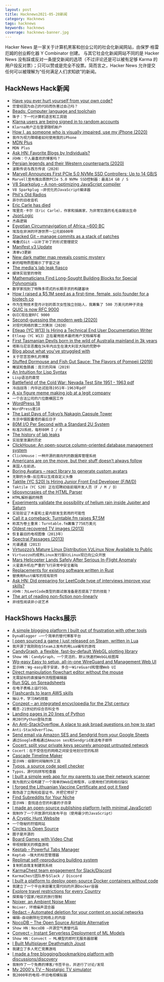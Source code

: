 ```yaml
---
layout: post
title: Hacknews2021-05-28新闻
category: Hacknews
tags: hacknews
keywords: hacknews
coverage: hacknews-banner.jpg
---
```


Hacker News 是一家关于计算机黑客和创业公司的社会化新闻网站，由保罗·格雷厄姆的创业孵化器 Y Combinator 创建。
与其它社会化新闻网站不同的是 Hacker News 没有踩或反对一条提交新闻的选项（不过评论还是可以被有足够 Karma 的用户投反对票）；只可以赞或是完全不投票。简而言之，Hacker News 允许提交任何可以被理解为“任何满足人们求知欲”的新闻。

## HackNews Hack新闻


- [Have you ever hurt yourself from your own code?](https://blog.nikitas.link/have-you-ever-hurt-yourself-from-your-own-code)
- `您曾经因为自己的代码而伤害过自己吗？`
- [Beads: Computer language and toolchain](https://beadslang.org/the-beads-project)
- `珠子：下一代计算机语言和工具链`
- [Klarna users are being signed in to random accounts](https://twitter.com/esraefe/status/1397842160607711232)
- `Klarna用户正在登录随机帐户`
- [How I, as someone who is visually impaired, use my iPhone (2020)](https://twitter.com/Kristy_Viers/status/1287189581926981634)
- `我作为视力障碍者如何使用我的iPhone`
- [MDN Plus](https://developer.mozilla.org/en/plus)
- `MDN Plus`
- [Ask HN: Favorite Blogs by Individuals?](item?id=27302195)
- `问HN：个人最喜欢的博客吗？`
- [Persian legends and their Western counterparts (2020)](https://www.tor.com/2020/07/06/5-persian-legends-and-their-western-counterparts/)
- `波斯传说与西方传说（2020）`
- [Marvell Announces First PCIe 5.0 NVMe SSD Controllers: Up to 14 GB/S](https://www.anandtech.com/show/16703/marvell-announces-first-pcie-50-nvme-ssd-controllers)
- `Marvell宣布推出首款PCIe 5.0 NVMe SSD控制器：最高14 GB / S`
- [V8 Sparkplug – A non-optimizing JavaScript compiler](https://v8.dev/blog/sparkplug)
- `V8 Sparkplug –非优化的JavaScript编译器`
- [Phil's Old Radios](https://antiqueradio.org/welcome.htm)
- `菲尔的旧收音机`
- [Eric Carle has died](https://www.washingtonpost.com/local/obituaries/eric-carle-dead/2021/05/26/cbb39414-2234-11e4-8593-da634b334390_story.html)
- `埃里克·卡尔（Eric Carle），作家和插画家，为非常饥饿的毛毛虫献出生命`
- [JsonLogic](https://jsonlogic.com/)
- `杰森逻辑`
- [Egyptian Circumnavigation of Africa ~600 BC](https://www.livius.org/sources/content/herodotus/herodotus-on-the-first-circumnavigation-of-africa/)
- `埃及在非洲的环游世界〜公元前600年`
- [Stacked Git – manage commits as a stack of patches](https://stacked-git.github.io/)
- `堆叠式Git –以补丁补丁的形式管理提交`
- [Manifest v3 Update](https://blog.mozilla.org/addons/2021/05/27/manifest-v3-update/)
- `清单v3更新`
- [New dark matter map reveals cosmic mystery](https://www.bbc.com/news/science-environment-57244708)
- `新的暗物质图揭示了宇宙之谜`
- [The media's lab leak fiasco](https://www.slowboring.com/p/the-medias-lab-leak-fiasco)
- `媒体实验室的惨败`
- [Mathematicians Find Long-Sought Building Blocks for Special Polynomials](https://www.quantamagazine.org/mathematicians-find-polynomial-building-blocks-hilbert-sought-20210525)
- `数学家找到了特殊多项式的长期寻求的构建基块`
- [How I raised a $5.1M seed as a first-time, female, solo founder for a biotech co](https://www.celinehh.com/seed-raise-how-to)
- `作为生物技术登月计划的首次女性独立创始人，我筹集了 500 万美元的种子资金`
- [QUIC is now RFC 9000](https://www.fastly.com/blog/quic-is-now-rfc-9000)
- `QUIC现在是RFC 9000`
- [Second-guessing the modern web (2020)](https://macwright.com/2020/05/10/spa-fatigue.html)
- `对现代网络的第二次猜测（2020）`
- [Etleap (YC W13) Is Hiring a Technical End User Documentation Writer](item?id=27310586)
- `Etleap（YC W13）正在雇用技术最终用户文档编写者`
- [First Tasmanian Devils born in the wild of Australia mainland in 3k years](https://www.reuters.com/world/asia-pacific/first-tasmanian-devils-born-wild-australia-mainland-3000-years-2021-05-26/)
- `塔斯马尼亚恶魔在3k年内出生在澳大利亚大陆的荒野中`
- [Blog about what you've struggled with](https://jvns.ca/blog/2021/05/24/blog-about-what-you-ve-struggled-with/)
- `关于您苦苦挣扎的博客`
- [Stuffed Dormouse and Fish Gut Sauce: The Flavors of Pompeii (2019)](https://www.nytimes.com/2019/08/07/arts/design/rome-food-last-supper-in-pompeii.html)
- `睡鼠和鱼肠酱：庞贝的风味（2019）`
- [An Intuition for Lisp Syntax](https://stopa.io/post/265?repost=true)
- `Lisp语法的直觉`
- [Battlefield of the Cold War: Nevada Test Site 1951 - 1963 pdf](https://www.osti.gov/opennet/servlets/purl/969352.pdf)
- `冷战战场：内华达试验场1951年-1963年pdf`
- [A six figure meme making job at a legit company](https://twitter.com/nateliason/status/1397719837204418561)
- `一个合法公司的六位数模因工作`
- [WordPress 18](https://ma.tt/2021/05/wordpress-18/)
- `WordPress是18`
- [The Last Days of Tokyo’s Nakagin Capsule Tower](https://japan-forward.com/goodbye-to-the-future-the-last-days-of-tokyos-nakagin-capsule-tower/)
- `东京中银胶囊塔的最后日子`
- [80M I/O Per Second with a Standard 2U System](https://spdk.io/news/2021/05/06/nvme-80m-iops/)
- `标准2U系统，每秒80M I / O`
- [The history of lab leaks](https://www.bloomberg.com/opinion/articles/2021-05-27/covid-19-and-lab-leak-history-smallpox-h1n1-sars)
- `实验室泄漏的历史`
- [ClickHouse: An open-source column-oriented database management system](https://github.com/ClickHouse/ClickHouse)
- `ClickHouse：一种开源的面向列的数据库管理系统`
- [Americans are on the move, but their stuff doesn’t always follow](https://www.wsj.com/articles/americans-are-on-the-move-their-stuff-doesnt-always-follow-11622050745)
- `美国人在前进。`
- [Boring Avatars – react library to generate custom avatars](https://boringavatars.com/)
- `无聊的头像–反应库以生成自定义头像`
- [Taktile (YC S20) Is Hiring Junior Front End Developer (F/M/D)](https://www.workatastartup.com/jobs/44231)
- `Taktile（YC S20）正在招聘初级前端开发人员（F / M / D）`
- [Idiosyncrasies of the HTML Parser](https://htmlparser.info/)
- `HTML解析器的特质`
- [Experiments validate the possibility of helium rain inside Jupiter and Saturn](https://phys.org/news/2021-05-validate-possibility-helium-jupiter-saturn.html)
- `实验验证了木星和土星内部发生氦雨的可能性`
- [Call it a comeback: Turntable.fm raises $7.5M](https://techcrunch.com/2021/05/25/call-it-a-comeback-turntable-fm-raises-7-5m/)
- `称其为卷土重来：Turntable.fm筹集了750万美元`
- [Oldest recovered TV images (2013)](http://www.tvdawn.com/earliest-tv/phonovision-experiments-1927-28/the-recovered-images/)
- `恢复最旧的电视图像（2013年）`
- [Spectral Passages (2013)](http://theappendix.net/issues/2013/4/spectral-passages)
- `光谱通道（2013）`
- [Virtuozzo’s Mature Linux Distribution VzLinux Now Available to Public](https://www.virtuozzo.com/connect/details/blog/view/virtuozzos-mature-linux-distribution-vzlinux-now-available-to-public.html)
- `Virtuozzo的成熟Linux发行版VzLinux现已向公众开放`
- [Mars Helicopter Lands Safely After Serious In-Flight Anomaly](https://spectrum.ieee.org/automaton/robotics/space-robots/mars-helicopter-lands-safely-after-serious-inflight-anomaly)
- `火星直升机在严重的飞行异常中安全着陆`
- [Replacements for existing software written in Rust](https://github.com/TaKO8Ki/awesome-rewrite-it-in-rust)
- `替换用Rust编写的现有软件`
- [Ask HN: Did preparing for LeetCode type of interviews improve your skills?](item?id=27312265)
- `问HN：为LeetCode类型的面试做准备是否提高了您的技能？`
- [The art of reading non-fiction non-linearly](https://revolutiontalk.substack.com/p/nonfiction)
- `非线性阅读非小说艺术`


## HackShows Hacks展示

- [ A simple blogging platform I built out of frustration with other tools](https://www.dynablogger.com/)
- `DynaBlogger –一个简单的替代博客平台`
- [ I open sourced a game I just released on Steam, written in Lua](https://github.com/a327ex/SNKRX)
- `我开源了我刚刚在Steam上发布的用Lua编写的游戏`
- [ CandyGraph, a flexible, fast-by-default WebGL plotting library](https://github.com/wwwtyro/candygraph)
- `Show HN：CandyGraph，一个灵活的，默认快速的WebGL绘图库`
- [ Wg-easy Easy to setup, all-in-one WireGuard and Management Web UI](https://github.com/WeeJeWel/wg-easy/blob/master/README.md)
- `显示HN：Wg-easy易于安装，多合一WireGuard和管理Web UI`
- [ Direct manipulation flowchart editor without the mouse](https://www.knotend.com)
- `无需鼠标的直接操作流程图编辑器`
- [ Run SQL on Spreadsheets](https://spanrr.com/)
- `在电子表格上运行SQL`
- [ Flashcards to learn AWS skills](https://cloudbite.attejuvonen.fi/)
- `抽认卡，学习AWS技能`
- [ Conzept – an integrated encyclopedia for the 21st century](https://conze.pt/explore)
- `概念-21世纪的综合百科全书`
- [ Landing pages in 20 lines of Python](https://github.com/true3dco/splashgen)
- `用20行Python登陆页面`
- [ An Anti-StackOverflow. A place to ask broad questions on how to start](item?id=27262878)
- `Anti-StackOverflow。`
- [ Send email via Amazon SES and Sendgrid from your Google Sheets](https://www.sendsimple.app)
- `通过Google表格通过Amazon ses和Sendgrid发送电子邮件`
- [ Cocert: split your private keys securely amongst untrusted network](https://github.com/Dentrax/cocert)
- `Cocert：在不受信任的网络之间安全地划分您的私钥`
- [ Cascade Timeline Maker](https://cascade.page)
- `显示HN：级联时间轴制作工具`
- [ Typos, a source code spell checker](https://github.com/crate-ci/typos)
- `Typos，源代码拼写检查器`
- [ I built a simple web app for my parents to use their network scanner](https://github.com/babolivier/scanner)
- `我为我的父母构建了一个简单的Web应用程序，以使用他们的网络扫描仪`
- [ I forged the Lithuanian Vaccine Certificate and got it fixed](https://tadas.varanauskas.lt/posts/forging-lithuanian-vaccine-certificate)
- `我伪造了立陶宛疫苗证书，并把它修好了`
- [ Find Subreddits for Your Niche](https://www.findareddit.com/)
- `显示HN：查找适合您的利基的子目录`
- [ I made an open-source publishing platform (with minimal JavaScript)](https://zentrum.alles.cx/this-is-zentrum-mv9wfrw)
- `我制作了一个开放源代码发布平台（使用最少的JavaScript）`
- [ A Cryptic Hunt Website](item?id=27292022)
- `一个隐秘的狩猎网站`
- [ Circles Is Open Source](https://github.com/KombuchaPrivacy/circles-ios)
- `圈子是开源的`
- [ Board Games with Video Chat](item?id=27295004)
- `带视频聊天的棋盘游戏`
- [ Keptab – Powerful Tabs Manager](item?id=27292097)
- `Keptab –强大的标签管理器`
- [ Replimat self-reproducing building system](https://wiki.replimat.org/wiki/Main_Page)
- `复制机自我复制建筑系统`
- [ KarmaChest team engagement for Slack/Discord](https://github.com/jcraigk/karmachest)
- `KarmaChest团队参与Slack / Discord`
- [ I built a platform to deploy open-source Docker containers without code](item?id=27298379)
- `我建立了一个平台来部署无需代码的开源Docker容器`
- [ Explore travel restrictions for every Country](https://airheart.com/travel-bans)
- `探索每个国家/地区的旅行限制`
- [ Noixer, an Ambient Noise Mixer](https://abetusk.github.io/noixer/)
- `Noixer，环境噪声混合器`
- [ Redact – Automated deletion for your content on social networks](https://redact.dev/?hn)
- `编辑–自动删除社交网络上的内容`
- [ NocoDB – The Open Source Airtable Alternative](https://github.com/nocodb/nocodb)
- `Show HN：NocoDB –开源空气表替代品`
- [ Convect – Instant Serverless Deployment of ML Models](https://convect.ml)
- `Show HN：Convect – ML模型的即时无服务器部署`
- [ I Built Multiplayer Deathmatch Joust](https://joust.life/)
- `我建立了多人死亡竞赛游戏`
- [ I made a free blogging/bookmarking platform with discussions/discovery](http://wndr.xyz)
- `我制作了一个免费的博客/书签平台，并进行了讨论/发现`
- [ My 2000's TV – Nostalgic TV simulator](https://my00stv.com/)
- `我2000年的电视–怀旧电视模拟器`

